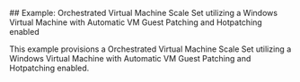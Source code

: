 ## Example: Orchestrated Virtual Machine Scale Set utilizing a Windows Virtual Machine with Automatic VM Guest Patching and Hotpatching enabled

This example provisions a Orchestrated Virtual Machine Scale Set utilizing a Windows Virtual Machine with Automatic VM Guest Patching and Hotpatching enabled.
